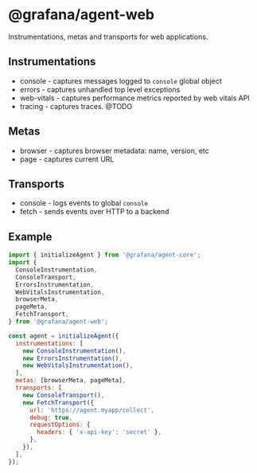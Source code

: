 # @grafana/agent-web

Instrumentations, metas and transports for web applications.

## Instrumentations

- console - captures messages logged to `console` global object
- errors - captures unhandled top level exceptions
- web-vitals - captures performance metrics reported by web vitals API
- tracing - captures traces. @TODO

## Metas

- browser - captures browser metadata: name, version, etc
- page - captures current URL

## Transports

- console - logs events to global `console`
- fetch - sends events over HTTP to a backend

## Example

```javascript
import { initializeAgent } from '@grafana/agent-core';
import {
  ConsoleInstrumentation,
  ConsoleTransport,
  ErrorsInstrumentation,
  WebVitalsInstrumentation,
  browserMeta,
  pageMeta,
  FetchTransport,
} from '@grafana/agent-web';

const agent = initializeAgent({
  instrumentations: [
    new ConsoleInstrumentation(),
    new ErrorsInstrumentation(),
    new WebVitalsInstrumentation(),
  ],
  metas: [browserMeta, pageMeta],
  transports: [
    new ConsoleTransport(),
    new FetchTransport({
      url: 'https://agent.myapp/collect',
      debug: true,
      requestOptions: {
        headers: { 'x-api-key': 'secret' },
      },
    }),
  ],
});
```
